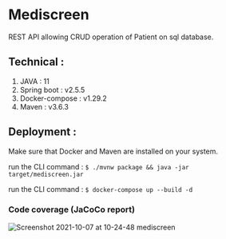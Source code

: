 # Mediscreen

REST API allowing CRUD operation of Patient on sql database.

## Technical : 
1. JAVA : 11
2. Spring boot : v2.5.5
3. Docker-compose : v1.29.2
4. Maven : v3.6.3

## Deployment :
Make sure that Docker and Maven are installed on your system. <br />

run the CLI command : ``$ ./mvnw package && java -jar target/mediscreen.jar`` <br />

run the CLI command : ``$ docker-compose up --build -d``<br />

### Code coverage (JaCoCo report)
![Screenshot 2021-10-07 at 10-24-48 mediscreen](https://user-images.githubusercontent.com/61873476/136354402-7ac44d92-da13-4f53-9779-18ecd5fbb1bf.png)
